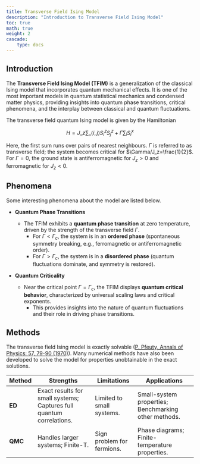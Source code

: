 ```yaml
---
title: Transverse Field Ising Model
description: "Introduction to Transverse Field Ising Model"
toc: true
math: true
weight: 2
cascade:
    type: docs
---
```


## Introduction

The **Transverse Field Ising Model (TFIM)** is a generalization of the classical Ising model that incorporates quantum mechanical effects. It is one of the most important models in quantum statistical mechanics and condensed matter physics, providing insights into quantum phase transitions, critical phenomena, and the interplay between classical and quantum fluctuations.

The transverse field quantum Ising model is given by the Hamiltonian

$$
H=J\_{z} \sum\_{\langle i,j \rangle} S_i^z S_j^z + \Gamma \sum_i S_i^x
$$

Here, the first sum runs over pairs of nearest neighbours. $\Gamma$ is referred to as transverse field; the system becomes critical for $\Gamma/J_z=\frac{1}{2}$. For $\Gamma=0$, the ground state is antiferromagnetic for $J_z\gt 0$ and ferromagnetic for $J_z \lt 0$. 

## Phenomena
Some interesting phenomena about the model are listed below.

- **Quantum Phase Transitions**
    + The TFIM exhibits a **quantum phase transition** at zero temperature, driven by the strength of the transverse field $\Gamma$.
    	+ For $\Gamma \lt \Gamma_c$, the system is in an **ordered phase** (spontaneous symmetry breaking, e.g., ferromagnetic or antiferromagnetic order).
    	+ For $\Gamma \gt \Gamma_c$, the system is in a **disordered phase** (quantum fluctuations dominate, and symmetry is restored).

- **Quantum Criticality**
    + Near the critical point $\Gamma = \Gamma_c$, the TFIM displays **quantum critical behavior**, characterized by universal scaling laws and critical exponents.
    	+ This provides insights into the nature of quantum fluctuations and their role in driving phase transitions.




## Methods

The transverse field Ising model is exactly solvable ([P. Pfeuty, Annals of Physics: 57, 79-90 (1970)](https://www.sciencedirect.com/science/article/abs/pii/0003491670902708?via%3Dihub)).
Many numerical methods have also been developed to solve the model for properties unobtainable in the exact solutions. 

| Method                  | Strengths                                                                 | Limitations                                                              | Applications                                                                 |
|-------------------------|---------------------------------------------------------------------------|--------------------------------------------------------------------------|------------------------------------------------------------------------------|
| **ED**   | Exact results for small systems; Captures full quantum correlations.        | Limited to small systems.             | Small-system properties; Benchmarking other methods.               |
| **QMC**     | Handles larger systems; Finite-T.       | Sign problem for fermions.            | Phase diagrams; Finite-temperature properties.        |

